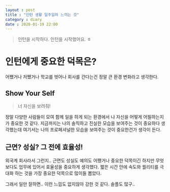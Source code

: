 ```yaml
---
layout : post
title : "인턴 생활 일주일차 느끼는 것"
category : diary
date : 2020-01-19 22:00
---
```


> 인턴을 시작하다.
인턴을 시작했어요. ㅎ


# 인턴에게 중요한 덕목은?

어쨌거나 저쨌거나 학교를 벗어나 회사를 간다는건 정말 큰 환경 변화라고 생각한다.


## Show Your Self

> 너 자신을 보려줘!

정말 다양한 사람들이 모여 함께 일을 하게 되는 환경에서 나 자신을 어떻게 어필하는지가 중요한 것 같다.
지금까지는 나의 솔직하고 진실한 모습을 보여주는 것이 중요하다 생각했는데
여기서는 나의 프로페셔널한 모습을 보여주는 것이 중요한건가 생각이 든다.

## 근면? 성실? 그 전에 효율성!

외국계 회사라서 그런지.. 근면도 성실도 예의도 어쨌거나 중요한 덕목이긴 하지만 무엇보다도 업무에 있어서 효율성을 중요하게 생각했다.
짧은 시간 안에 속도와 퀄리티를 극대화 하는 것을 가장 중요한 덕목으로 많이들 뽑았다.

그래서 일만 잘하면.. 이런 느낌도 없지않아 강한 것 같다. 솔플도 많구..


## 



